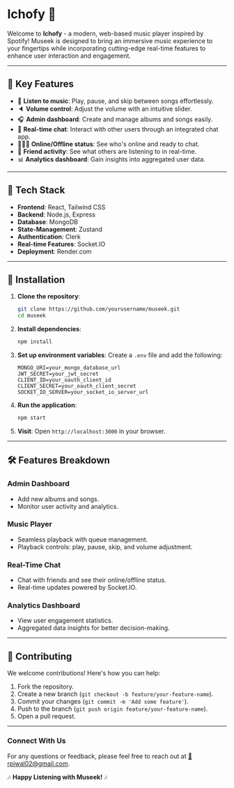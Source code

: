 # Ichofy 🎵

Welcome to **Ichofy** - a modern, web-based music player inspired by Spotify! Museek is designed to bring an immersive music experience to your fingertips while incorporating cutting-edge real-time features to enhance user interaction and engagement.

---

## 🚀 Key Features

- 🎸 **Listen to music**: Play, pause, and skip between songs effortlessly.
- 🔈 **Volume control**: Adjust the volume with an intuitive slider.
- 🎧 **Admin dashboard**: Create and manage albums and songs easily.
- 💬 **Real-time chat**: Interact with other users through an integrated chat app.
- 👨🏼‍💼 **Online/Offline status**: See who's online and ready to chat.
- 👀 **Friend activity**: See what others are listening to in real-time.
- 📊 **Analytics dashboard**: Gain insights into aggregated user data.

---

## 📂 Tech Stack

- **Frontend**: React, Tailwind CSS
- **Backend**: Node.js, Express
- **Database**: MongoDB
- **State-Management**: Zustand
- **Authentication**: Clerk
- **Real-time Features**: Socket.IO
- **Deployment**: Render.com

---

## 🔧 Installation

1. **Clone the repository**:

   ```bash
   git clone https://github.com/yourusername/museek.git
   cd museek
   ```

2. **Install dependencies**:

   ```bash
   npm install
   ```

3. **Set up environment variables**: Create a `.env` file and add the following:

   ```env
   MONGO_URI=your_mongo_database_url
   JWT_SECRET=your_jwt_secret
   CLIENT_ID=your_oauth_client_id
   CLIENT_SECRET=your_oauth_client_secret
   SOCKET_IO_SERVER=your_socket_io_server_url
   ```

4. **Run the application**:

   ```bash
   npm start
   ```

5. **Visit**: Open `http://localhost:3000` in your browser.

---

## 🛠 Features Breakdown

### Admin Dashboard

- Add new albums and songs.
- Monitor user activity and analytics.

### Music Player

- Seamless playback with queue management.
- Playback controls: play, pause, skip, and volume adjustment.

### Real-Time Chat

- Chat with friends and see their online/offline status.
- Real-time updates powered by Socket.IO.

### Analytics Dashboard

- View user engagement statistics.
- Aggregated data insights for better decision-making.

---

## 🤝 Contributing

We welcome contributions! Here's how you can help:

1. Fork the repository.
2. Create a new branch (`git checkout -b feature/your-feature-name`).
3. Commit your changes (`git commit -m 'Add some feature'`).
4. Push to the branch (`git push origin feature/your-feature-name`).
5. Open a pull request.

---

### Connect With Us

For any questions or feedback, please feel free to reach out at [📧rpiwal02@gmail.com](mailto:rpiwal02@gmail.com).

🎶 **Happy Listening with Museek!** 🎶
